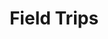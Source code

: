 ---
title: Field Trips
description1: Fun learning opportunities in and around our community
leaderNames: OHA
leaderTitle: Field Trip Coordinator
---